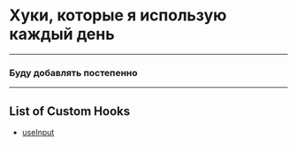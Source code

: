 # Хуки, которые я использую каждый день
______

### Буду добавлять постепенно
_____

## List of Custom Hooks

- [useInput](https://github.com/Olovyannikov/react-hooks/src/hooks/useInput/index.ts)